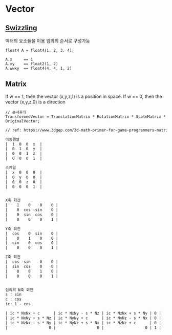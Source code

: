 # Vector

## [Swizzling](https://en.wikipedia.org/wiki/Swizzling_(computer_graphics))

벡터의 요소들을 이용 임의의 순서로 구성가능

``` hlsl
float4 A = float4(1, 2, 3, 4);

A.x     == 1
A.xy    == float2(1, 2)
A.wwxy  == float4(4, 4, 1, 2)
```

## Matrix

If w == 1, then the vector (x,y,z,1) is a position in space.
If w == 0, then the vector (x,y,z,0) is a direction

``` hlsl
// 순서주의
TransformedVector = TranslationMatrix * RotationMatrix * ScaleMatrix * OriginalVector;
```

``` txt
// ref: https://www.3dgep.com/3d-math-primer-for-game-programmers-matrices/#Rotation_about_an_arbitrary_axis

이동행렬
|  1  0  0  x  |
|  0  1  0  y  |
|  0  0  1  z  |
|  0  0  0  1  |

스케일
|  x  0  0  0  |
|  0  y  0  0  |
|  0  0  z  0  |
|  0  0  0  1  |


X축 회전
|    1    0    0    0 |
|    0  cos -sin    0 |
|    0  sin  cos    0 |
|    0    0    0    1 |

Y축 회전
|  cos    0  sin    0 |
|    0    1    0    0 |
| -sin    0  cos    0 |
|    0    0    0    1 |

Z축 회전
|  cos -sin    0    0 |
|  sin  cos    0    0 |
|    0    0    1    0 |
|    0    0    0    1 |


임의의 N축 회전
s : sin
c : cos
ic: 1 - cos

| ic * NxNx + c      | ic * NxNy - s * Nz | ic * NzNx + s * Ny | 0 |
| ic * NxNy + s * Nz | ic * NyNy + c      | ic * NyNz - s * Nx | 0 |
| ic * NzNx - s * Ny | ic * NyNz + s * Nx | ic * NzNz + c      | 0 |
|                  0 |                  0 |                  0 | 1 |
```
